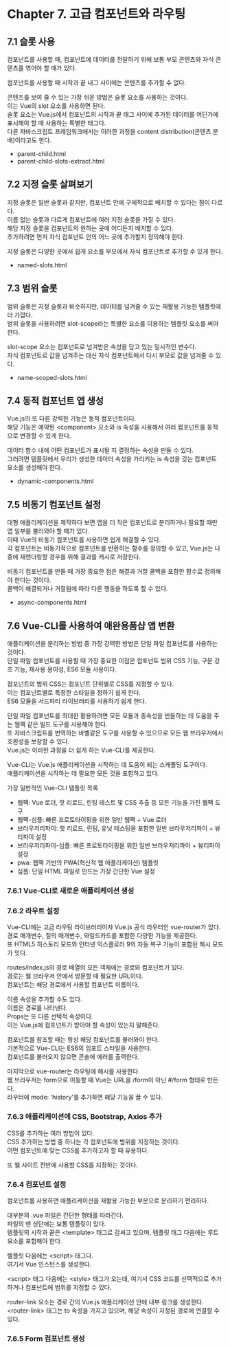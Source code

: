 # Chapter 7. 고급 컴포넌트와 라우팅

## 7.1 슬롯 사용

컴포넌트를 사용할 때, 컴포넌트에 데이터를 전달하기 위해 보통 부모 콘텐츠와 자식 콘텐츠를 엮어야 할 때가 있다.

컴포넌트를 사용할 때 시작과 끝 내그 사이에는 콘텐츠를 추가할 수 없다.

콘텐츠를 보여 줄 수 있는 가장 쉬운 방법은 슬롯 요소를 사용하는 것이다.  
이는 Vue의 slot 요소를 사용하면 된다.  
슬롯 요소는 Vue.js에서 컴포넌트의 시작과 끝 태그 사이에 추가된 데이터를 어딘가에 표시해야 할 때 사용하는 특별한 태그다.  
다른 자바스크립트 프레임워크에서는 이러한 과정을 content distribution(콘텐츠 분배)이라고도 한다.

- parent-child.html
- parent-child-slots-extract.html

## 7.2 지정 슬롯 살펴보기

지정 슬롯은 일반 슬롯과 같지만, 컴포넌트 안에 구체적으로 배치할 수 있다는 점이 다르다.  
이름 없는 슬롯과 다르게 컴포넌트에 여러 지정 슬롯을 가질 수 있다.  
해당 지정 슬롯을 컴포넌트의 원하는 곳에 어디든지 배치할 수 있다.  
추가하려면 먼저 자식 컴포넌트 안의 어느 곳에 추가할지 정의해야 한다.

지정 슬롯은 다양한 곳에서 쉽게 요소를 부모에서 자식 컴포넌트로 추가할 수 있게 한다.

- named-slots.html

## 7.3 범위 슬롯

범위 슬롯은 지정 슬롯과 비슷하지만, 데이터를 넘겨줄 수 있는 재활용 가능한 템플릿에 더 가깝다.  
범위 슬롯을 사용하려면 slot-scope라는 특별한 요소를 이용하는 템플릿 요소를 써야 한다.  

slot-scope 요소는 컴포넌트로 넘겨받은 속성을 담고 있는 일시적인 변수다.  
자식 컴포넌트로 값을 넘겨주는 대신 자식 컴포넌트에서 다시 부모로 값을 넘겨줄 수 있다.

- name-scoped-slots.html

## 7.4 동적 컴포넌트 앱 생성

Vue.js의 또 다른 강력한 기능은 동적 컴포넌트이다.  
해당 기능은 예약된 \<component> 요소와 is 속성을 사용해서 여러 컴포넌트를 동적으로 변경할 수 있게 한다.

데이터 함수 내에 어떤 컴포넌트가 표시될 지 결정하는 속성을 만들 수 있다.  
그러려면 템플릿에서 우리가 생성한 데이터 속성을 가리키는 is 속성을 갖는 컴포넌트 요소를 생성해야 한다.

- dynamic-components.html

## 7.5 비동기 컴포넌트 설정

대형 애플리케이션을 제작하다 보면 앱을 더 작은 컴포넌트로 분리하거나 필요할 때만 앱 일부를 불러와야 할 때가 있다.  
이때 Vue의 비동기 컴포넌트를 사용하면 쉽게 해결할 수 있다.  
각 컴포넌트는 비동기적으로 컴포넌트를 반환하는 함수를 정의할 수 있고, Vue.js는 나중에 재렌더링할 경우를 위해 결과를 캐시로 저장한다.

비동기 컴포넌트를 만들 때 가장 중요한 점은 해결과 거절 콜백을 포함한 함수로 정의해야 한다는 것이다.  
콜백이 해결되거나 거절됨에 따라 다른 행동을 하도록 할 수 있다.

- async-components.html

## 7.6 Vue-CLI를 사용하여 애완용품샵 앱 변환

애플리케이션을 분리하는 방법 중 가장 강력한 방법은 단일 파일 컴포넌트를 사용하는 것이다.  
단일 파일 컴포넌트를 사용할 때 가장 중요한 이점은 컴포넌트 범위 CSS 기능, 구문 강조 기능, 재사용 용이성, ES6 모듈 사용이다.

컴포넌트의 범위 CSS는 컴포넌트 단위별로 CSS를 지정할 수 있다.  
이는 컴포넌트별로 특정한 스타일을 정하기 쉽게 한다.  
ES6 모듈을 서드파티 라이브러리를 사용하기 쉽게 한다.

단일 파일 컴포넌트를 최대한 활용하려면 모든 모듈과 종속성을 번들하는 데 도움을 주는 웹팩 같은 빌드 도구를 사용해야 한다.  
또 자바스크립트를 번역하는 바벨같은 도구를 사용할 수 있으므로 모든 웹 브라우저에서 호환성을 보장할 수 있다.  
Vue.js는 이러한 과정을 더 쉽게 하는 Vue-CLI를 제공한다.

Vue-CLI는 Vue.js 애플리케이션을 시작하는 데 도움이 되는 스캐폴딩 도구이다.  
애플리케이션을 시작하는 데 필요한 모든 것을 포함하고 있다.

가장 일반적인 Vue-CLI 템플릿 목록

- 웹팩: Vue 로더, 핫 리로드, 린팅 테스트 및 CSS 추출 등 모든 기능을 가진 웹팩 도구
- 웹팩-심플: 빠른 프로토타이핑을 위한 일반 웹팩 + Vue 로더
- 브라우저리파이: 핫 리로드, 린팅, 유닛 테스팅을 포함한 일반 브라우저리파이 + 뷰티파이 설정
- 브라우저리파이-심플: 빠른 프로토타이핑을 위한 일반 브라우저리파이 + 뷰티파이 설정
- pwa: 웹팩 기반의 PWA(혁신적 웹 애플리케이션) 템플릿
- 심플: 단일 HTML 파일로 만드는 가장 간단한 Vue 설정

### 7.6.1 Vue-CLI로 새로운 애플리케이션 생성

### 7.6.2 라우트 설정

Vue-CLI에는 고급 라우팅 라이브러리이자 Vue.js 공식 라우터인 vue-router가 있다.  
경로 매개변수, 질의 매개변수, 와일드카드를 포함한 다양한 기능을 제공한다.  
또 HTML5 히스토리 모드와 인터넷 익스플로러 9의 자동 복구 기능이 포함된 해시 모드가 잇다.

routes/index.js의 경로 배열의 모든 객체에는 경로와 컴포넌트가 있다.  
경로는 웹 브라우저 안에서 방문할 때 필요한 URL이다.  
컴포넌트는 해당 경로에서 사용할 컴포넌트 이름이다.

이름 속성을 추가할 수도 있다.  
이름은 경로를 나타낸다.  
Props는 또 다른 선택적 속성이다.  
이는 Vue.js에 컴포넌트가 받아야 할 속성이 있는지 말해준다.

컴포넌트를 참조할 때는 항상 해당 컴포넌트를 불러와야 한다.  
기본적으로 Vue-CLI는 ES6의 임포트 스타일을 사용한다.  
컴포넌트를 불러오지 않으면 콘솔에 에러를 출력한다.

마지막으로 vue-router는 라우팅에 해시를 사용한다.  
웹 브라우저는 form으로 이동할 때 Vue는 URL을 /form이 아닌 #/form 형태로 만든다.  
라우터에 mode: 'history'를 추가하면 해당 기능을 끌 수 있다.

### 7.6.3 애플리케이션에 CSS, Bootstrap, Axios 추가

CSS를 추가하는 여러 방법이 있다.  
CSS 추가하는 방법 중 하나는 각 컴포넌트에 범위를 지정하는 것이다.  
어떤 컴포넌트에 맞는 CSS를 추가하고자 할 때 유용하다.

또 웹 사이트 전반에 사용할 CSS를 지정하는 것이다.

### 7.6.4 컴포넌트 설정

컴포넌트를 사용하면 애플리케이션을 재활용 가능한 부분으로 분리하기 편리하다.

대부분의 .vue 파일은 간단한 형태를 따라간다.  
파일의 맨 상단에는 보통 템플릿이 있다.  
템플릿의 시작과 끝은 \<template> 태그로 감싸고 있으며, 템플릿 태그 다음에는 루트 요소를 포함해야 한다.

템플릿 다음에는 \<script> 태그다.  
여기서 Vue 인스턴스를 생성한다.

\<script> 태그 다음에는 \<style> 태그가 오는데, 여기서 CSS 코드를 선택적으로 추가하거나 컴포넌트에 범위를 지정할 수 있다.

router-link 요소는 경로 간의 Vue.js 애플리케이션 안에 내부 링크를 생성한다.  
\<router-link> 태그는 to 속성을 가지고 있으며, 해당 속성이 지정된 경로에 연결할 수 있다.

### 7.6.5 Form 컴포넌트 생성